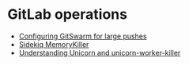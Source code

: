 # GitLab operations

- [Configuring GitSwarm for large pushes](large_push_config.md)
- [Sidekiq MemoryKiller](sidekiq_memory_killer.md)
- [Understanding Unicorn and unicorn-worker-killer](unicorn.md)
